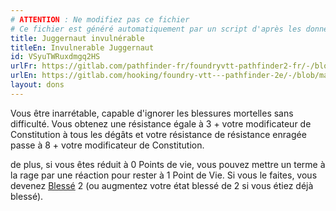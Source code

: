```yaml
---
# ATTENTION : Ne modifiez pas ce fichier
# Ce fichier est généré automatiquement par un script d'après les données du module Foundry VTT officiel et de sa traduction
title: Juggernaut invulnérable
titleEn: Invulnerable Juggernaut
id: VSyuTWRuxdmgq2HS
urlFr: https://gitlab.com/pathfinder-fr/foundryvtt-pathfinder2-fr/-/blob/master/data/feats/VSyuTWRuxdmgq2HS.htm
urlEn: https://gitlab.com/hooking/foundry-vtt---pathfinder-2e/-/blob/master/packs/data/feats.db/invulnerable-juggernaut.json
layout: dons
---
```

<span>Vous être inarrétable, capable d'ignorer les blessures mortelles sans difficulté. Vous obtenez une résistance égale à 3 + votre modificateur de Constitution à tous les dégâts et votre résistance de résistance enragée passe à 8 + votre modificateur de Constitution.  

<span>de plus, si vous êtes réduit à 0 Points de vie, vous pouvez mettre un terme à la rage par une réaction pour rester à 1 Point de Vie. Si vous le faites, vous devenez  [Blessé](../conditions/blessé.md) 2 (ou augmentez votre état blessé de 2 si vous étiez déjà blessé).
